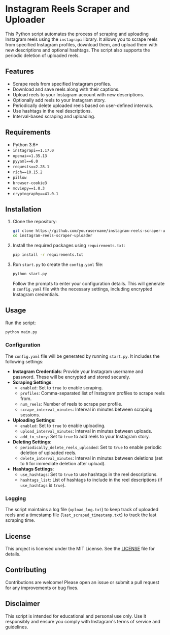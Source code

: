 

# Instagram Reels Scraper and Uploader

This Python script automates the process of scraping and uploading Instagram reels using the `instagrapi` library. It allows you to scrape reels from specified Instagram profiles, download them, and upload them with new descriptions and optional hashtags. The script also supports the periodic deletion of uploaded reels.

## Features

- Scrape reels from specified Instagram profiles.
- Download and save reels along with their captions.
- Upload reels to your Instagram account with new descriptions.
- Optionally add reels to your Instagram story.
- Periodically delete uploaded reels based on user-defined intervals.
- Use hashtags in the reel descriptions.
- Interval-based scraping and uploading.

## Requirements

- Python 3.6+
- `instagrapi==1.17.0`
- `openai==1.35.13`
- `pyyaml==6.0`
- `requests==2.28.1`
- `rich==10.15.2`
- `pillow`
- `browser-cookie3`
- `moviepy==1.0.3`
- `cryptography==41.0.1`

## Installation

1. Clone the repository:
   ```bash
   git clone https://github.com/yourusername/instagram-reels-scraper-uploader.git
   cd instagram-reels-scraper-uploader
   ```

2. Install the required packages using `requirements.txt`:
   ```bash
   pip install -r requirements.txt
   ```

3. Run `start.py` to create the `config.yaml` file:
   ```bash
   python start.py
   ```
   Follow the prompts to enter your configuration details. This will generate a `config.yaml` file with the necessary settings, including encrypted Instagram credentials.

## Usage

Run the script:
```bash
python main.py
```

### Configuration

The `config.yaml` file will be generated by running `start.py`. It includes the following settings:

- **Instagram Credentials**: Provide your Instagram username and password. These will be encrypted and stored securely.
- **Scraping Settings**:
  - `enabled`: Set to `true` to enable scraping.
  - `profiles`: Comma-separated list of Instagram profiles to scrape reels from.
  - `num_reels`: Number of reels to scrape per profile.
  - `scrape_interval_minutes`: Interval in minutes between scraping sessions.
- **Uploading Settings**:
  - `enabled`: Set to `true` to enable uploading.
  - `upload_interval_minutes`: Interval in minutes between uploads.
  - `add_to_story`: Set to `true` to add reels to your Instagram story.
- **Deleting Settings**:
  - `periodically_delete_reels_uploaded`: Set to `true` to enable periodic deletion of uploaded reels.
  - `delete_interval_minutes`: Interval in minutes between deletions (set to `0` for immediate deletion after upload).
- **Hashtags Settings**:
  - `use_hashtags`: Set to `true` to use hashtags in the reel descriptions.
  - `hashtags_list`: List of hashtags to include in the reel descriptions (if `use_hashtags` is `true`).

### Logging

The script maintains a log file (`upload_log.txt`) to keep track of uploaded reels and a timestamp file (`last_scraped_timestamp.txt`) to track the last scraping time.

## License

This project is licensed under the MIT License. See the [LICENSE](LICENSE) file for details.

## Contributing

Contributions are welcome! Please open an issue or submit a pull request for any improvements or bug fixes.

## Disclaimer

This script is intended for educational and personal use only. Use it responsibly and ensure you comply with Instagram's terms of service and guidelines.
```
